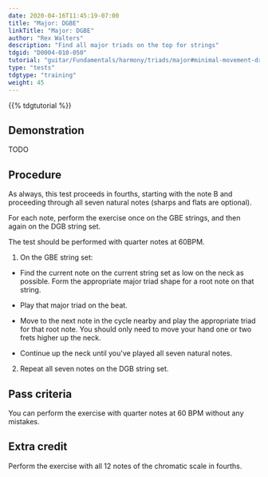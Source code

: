 ```yaml
---
date: 2020-04-16T11:45:19-07:00
title: "Major: DGBE"
linkTitle: "Major: DGBE"
author: "Rex Walters"
description: "Find all major triads on the top for strings"
tdgid: "D0004-010-050"
tutorial: "guitar/Fundamentals/harmony/triads/major#minimal-movement-drills"
type: "tests"
tdgtype: "training"
weight: 45
---
```


{{% tdgtutorial %}}

## Demonstration

TODO

## Procedure

As always, this test proceeds in fourths, starting with the note B and proceeding through all seven natural notes (sharps and flats are optional).

For each note, perform the exercise once on the GBE strings, and then again on the DGB string set.

The test should be performed with quarter notes at 60BPM.

1. On the GBE string set:

  * Find the current note on the current string set as low on the neck as possible. Form the appropriate major triad shape for a root note on that string.

  * Play that major triad on the beat.

  * Move to the next note in the cycle nearby and play the appropriate triad for that root note. You should only need to move your hand one or two frets higher up the neck.

  * Continue up the neck until you've played all seven natural notes.

2. Repeat all seven notes on the DGB string set.


## Pass criteria

You can perform the exercise with quarter notes at 60 BPM without any mistakes.

## Extra credit

Perform the exercise with all 12 notes of the chromatic scale in fourths.
